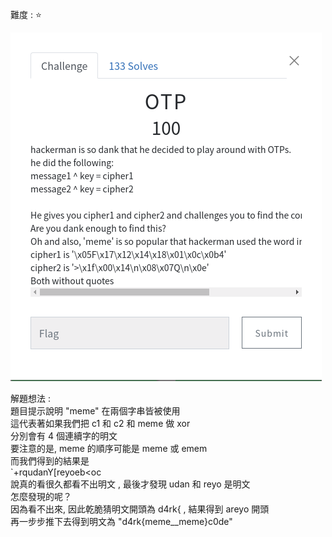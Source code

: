   難度 :  :star: 
  
  ![question](https://github.com/dreamisadream/CTF/blob/master/CTF_CONTEST/2019/HackconCTF/crypto/OTP/pic1.png)

解題想法 : <br>
	題目提示說明 "meme" 在兩個字串皆被使用 <br>
    這代表著如果我們把 c1 和 c2 和 meme 做 xor <br>
    分別會有 4 個連續字的明文 <br>
    要注意的是, meme 的順序可能是 meme 或 emem <br>
    而我們得到的結果是 <br>
    \`+rqudanY[reyoeb<oc <br>
    說真的看很久都看不出明文 , 最後才發現 udan 和 reyo 是明文 <br>
    怎麼發現的呢？ <br>
    因為看不出來, 因此乾脆猜明文開頭為 d4rk{  , 結果得到 areyo 開頭 <br>
    再一步步推下去得到明文為 "d4rk{meme__meme}c0de" <br>
    